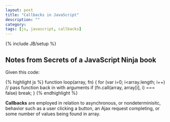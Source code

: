 ```yaml
---
layout: post
title: "Callbacks in JavaScript"
description: ""
category: 
tags: [js, javascript, callbacks]
---
```

{% include JB/setup %}

## Notes from Secrets of a JavaScript Ninja book

Given this code:

{% highlight js %}
function loop(array, fn) {
  for (var i=0; i<array.length; i++) 
    // pass function back in with arguments 
    if (fn.call(array, array[i], i) === false) break;
}
{% endhighlight %}

**Callbacks** are employed in relation to asynchronous, or nondeterminisitc, behavior such as a user clicking a button, an Ajax request completing, or some number of values being found in array.


